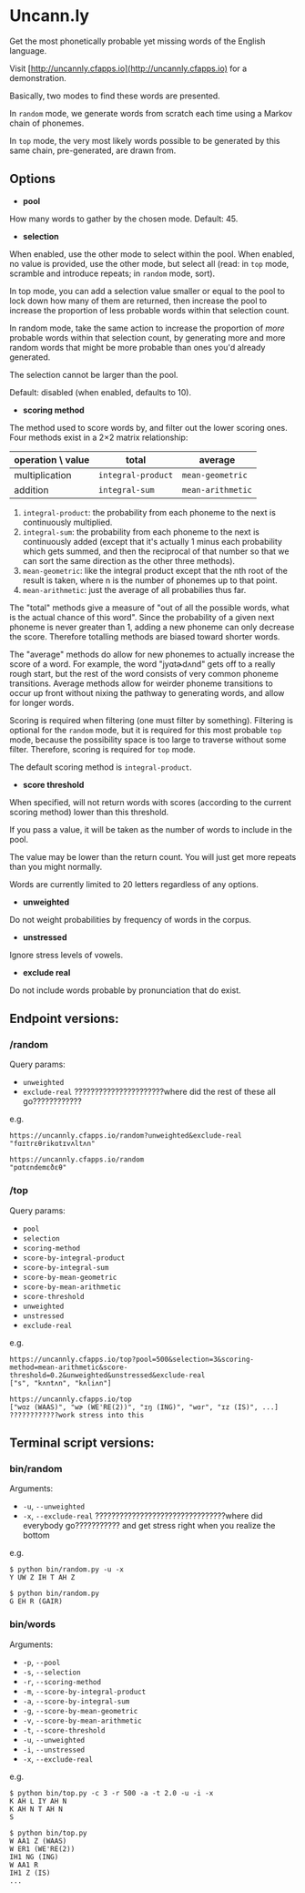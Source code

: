 # Uncann.ly

Get the most phonetically probable yet missing words of the English language.

Visit [http://uncannly.cfapps.io](http://uncannly.cfapps.io) for a demonstration.

Basically, two modes to find these words are presented.

In `random` mode, we generate words from scratch each time using a Markov chain of phonemes.

In `top` mode, the very most likely words possible to be generated by this same chain, pre-generated, are drawn from.

## Options

* **pool**

How many words to gather by the chosen mode. Default: 45.

* **selection**

When enabled, use the other mode to select within the pool.
When enabled, no value is provided, use the other mode, but select all (read: in `top` mode, scramble and introduce repeats; in `random` mode, sort). 

In top mode, you can add a selection value smaller or equal to the pool to lock down how many of them are returned, then increase the pool to increase the proportion of less probable words within that selection count. 

In random mode, take the same action to increase the proportion of *more* probable words within that selection count, by generating more and more random words that might be more probable than ones you'd already generated.

The selection cannot be larger than the pool.

Default: disabled (when enabled, defaults to 10).

* **scoring method**

The method used to score words by, and filter out the lower scoring ones. Four methods exist in a 2×2 matrix relationship:

| operation \ value | total							 | average					 |
| ----------------- | ------------------ | ----------------- |
| multiplication		| `integral-product` | `mean-geometric`	 |
| addition					| `integral-sum`		 | `mean-arithmetic` |

1) `integral-product`: the probability from each phoneme to the next is continuously multiplied.
2) `integral-sum`: the probability from each phoneme to the next is continuously added (except that it's actually 1 minus each probability which gets summed, and then the reciprocal of that number so that we can sort the same direction as the other three methods). 
3) `mean-geometric`: like the integral product except that the nth root of the result is taken, where n is the number of phonemes up to that point.
4) `mean-arithmetic`: just the average of all probabilies thus far.

The "total" methods give a measure of "out of all the possible words, what is the actual chance of this word". Since the probability of a given next phoneme is never greater than 1, adding a new phoneme can only decrease the score. Therefore totalling methods are biased toward shorter words. 

The "average" methods do allow for new phonemes to actually increase the score of a word. For example, the word "jyɑtɚdʌnd" gets off to a really rough start, but the rest of the word consists of very common phoneme transitions. Average methods allow for weirder phoneme transitions to occur up front without nixing the pathway to generating words, and allow for longer words.

Scoring is required when filtering (one must filter by something). Filtering is optional for the `random` mode, but it is required for this most probable `top` mode, because the possibility space is too large to traverse without some filter. Therefore, scoring is required for `top` mode. 

The default scoring method is `integral-product`.

* **score threshold**

When specified, will not return words with scores (according to the current scoring method) lower than this threshold.

If you pass a value, it will be taken as the number of words to include in the pool. 

The value may be lower than the return count. You will just get more repeats than you might normally.

Words are currently limited to 20 letters regardless of any options.

* **unweighted**

Do not weight probabilities by frequency of words in the corpus.

* **unstressed**

Ignore stress levels of vowels.

* **exclude real**

Do not include words probable by pronunciation that do exist.

## Endpoint versions:

### /random

Query params:
* `unweighted`
* `exclude-real`
??????????????????????where did the rest of these all go????????????

e.g.

```
https://uncannly.cfapps.io/random?unweighted&exclude-real
"fɑɪtrɛθrikɑtɪvʌltʌn"
```

```
https://uncannly.cfapps.io/random
"pɑtɛndemɛðɛθ"
```

### /top

Query params:
* `pool`
* `selection`
* `scoring-method`
* `score-by-integral-product`
* `score-by-integral-sum`
* `score-by-mean-geometric`
* `score-by-mean-arithmetic`
* `score-threshold`
* `unweighted`
* `unstressed`
* `exclude-real`

e.g.

```
https://uncannly.cfapps.io/top?pool=500&selection=3&scoring-method=mean-arithmetic&score-threshold=0.2&unweighted&unstressed&exclude-real
["s", "kʌntʌn", "kʌliʌn"]
```

```
https://uncannly.cfapps.io/top
["wɑz (WAAS)", "wɚ (WE'RE(2))", "ɪŋ (ING)", "wɑr", "ɪz (IS)", ...] ????????????work stress into this
```

## Terminal script versions:

### bin/random

Arguments:
* `-u`, `--unweighted`
* `-x`, `--exclude-real`
????????????????????????????????where did everybody go??????????? and get stress right when you realize the bottom

e.g.

```
$ python bin/random.py -u -x
Y UW Z IH T AH Z
```

```
$ python bin/random.py
G EH R (GAIR)
```

### bin/words

Arguments:
* `-p`, `--pool`
* `-s`, `--selection`
* `-r`, `--scoring-method`
* `-m`, `--score-by-integral-product`
* `-a`, `--score-by-integral-sum`
* `-g`, `--score-by-mean-geometric`
* `-v`, `--score-by-mean-arithmetic`
* `-t`, `--score-threshold`
* `-u`, `--unweighted`
* `-i`, `--unstressed`
* `-x`, `--exclude-real`

e.g.

```
$ python bin/top.py -c 3 -r 500 -a -t 2.0 -u -i -x
K AH L IY AH N
K AH N T AH N
S
```

```
$ python bin/top.py
W AA1 Z (WAAS)
W ER1 (WE'RE(2))
IH1 NG (ING)
W AA1 R
IH1 Z (IS)
...
```
